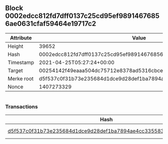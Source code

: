 ## Block 0002edcc812fd7dff0137c25cd95ef98914676856ae0631cfaf59464e19717c2

Attribute | Value
--- | ---
Height | 39652
Hash | 0002edcc812fd7dff0137c25cd95ef98914676856ae0631cfaf59464e19717c2
Timestamp | 2021-04-25T05:27:24+00:00
Target | 00254142f49eaaa504dc75712e8378ad5316cbcead634704b3734b6271167cc4
Merke root | d5f537c0f31b73e235684d1dce9d28def1ba7894ae4cc3355835d42a5084b0c0
Nonce | 1407273329

```

```

### Transactions

Hash | Amount
--- | ---
[d5f537c0f31b73e235684d1dce9d28def1ba7894ae4cc3355835d42a5084b0c0](d5f537c0f31b73e235684d1dce9d28def1ba7894ae4cc3355835d42a5084b0c0.md) | 10.00000000 SKEPTI 
